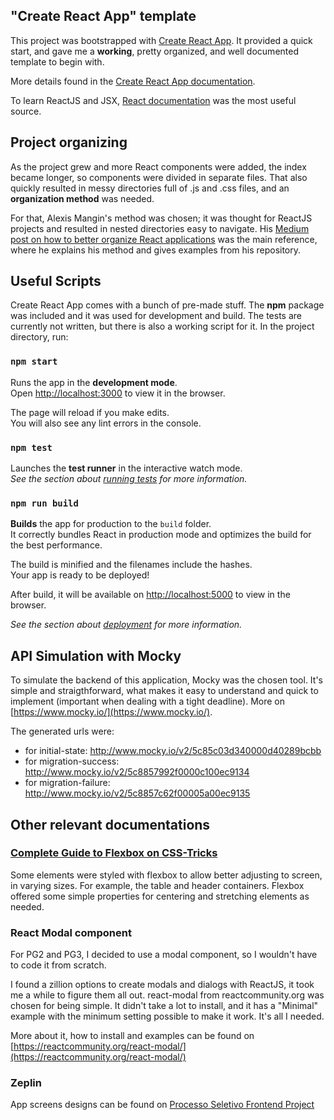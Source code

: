 ## "Create React App" template

This project was bootstrapped with [Create React App](https://github.com/facebook/create-react-app).
It provided a quick start, and gave me a **working**, pretty organized, and well documented template to begin with.

More details found in the [Create React App documentation](https://facebook.github.io/create-react-app/docs/getting-started).

To learn ReactJS and JSX, [React documentation](https://reactjs.org/) was the most useful source.

## Project organizing

As the project grew and more React components were added, the index became longer, so components were divided in separate files. That also quickly resulted in messy directories full of .js and .css files, and an **organization method** was needed.

For that, Alexis Mangin's method was chosen; it was thought for ReactJS projects and resulted in nested directories easy to navigate. His [Medium post on how to better organize React applications](https://medium.com/@alexmngn/how-to-better-organize-your-react-applications-2fd3ea1920f1) was the main reference, where he explains his method and gives examples from his repository.

## Useful Scripts

Create React App comes with a bunch of pre-made stuff. The **npm** package was included and it was used for development and build. The tests are currently not written, but there is also a working script for it.
In the project directory, run:

### `npm start`

Runs the app in the **development mode**.<br>
Open [http://localhost:3000](http://localhost:3000) to view it in the browser.

The page will reload if you make edits.<br>
You will also see any lint errors in the console.

### `npm test`

Launches the **test runner** in the interactive watch mode.<br>
_See the section about [running tests](https://facebook.github.io/create-react-app/docs/running-tests) for more information._

### `npm run build`

**Builds** the app for production to the `build` folder.<br>
It correctly bundles React in production mode and optimizes the build for the best performance.

The build is minified and the filenames include the hashes.<br>
Your app is ready to be deployed!

After build, it will be available on [http://localhost:5000](http://localhost:5000) to view in the browser.

_See the section about [deployment](https://facebook.github.io/create-react-app/docs/deployment) for more information._

## **API Simulation** with Mocky

To simulate the backend of this application, Mocky was the chosen tool.
It's simple and straigthforward, what makes it easy to understand and quick to implement (important when dealing with a tight deadline).
More on [https://www.mocky.io/](https://www.mocky.io/).

The generated urls were:
* for initial-state: http://www.mocky.io/v2/5c85c03d340000d40289bcbb
* for migration-success: http://www.mocky.io/v2/5c8857992f0000c100ec9134
* for migration-failure: http://www.mocky.io/v2/5c8857c62f00005a00ec9135

## Other relevant documentations

### [Complete Guide to Flexbox on CSS-Tricks](https://css-tricks.com/snippets/css/a-guide-to-flexbox/#flexbox-background)  
Some elements were styled with flexbox to allow better adjusting to screen, in varying sizes. For example, the table and header containers. Flexbox offered some simple properties for centering and stretching elements as needed.

### React Modal component  
For PG2 and PG3, I decided to use a modal component, so I wouldn't have to code it from scratch.  

I found a zillion options to create modals and dialogs with ReactJS, it took me a while to figure them all out. react-modal from reactcommunity.org was chosen for being simple. It didn't take a lot to install, and it has a "Minimal" example with the minimum setting possible to make it work. It's all I needed.  

More about it, how to install and examples can be found on [https://reactcommunity.org/react-modal/](https://reactcommunity.org/react-modal/)

### Zeplin
App screens designs can be found on [Processo Seletivo Frontend Project](https://app.zeplin.io/project/5bb7c1c76a3029956fff0624)
